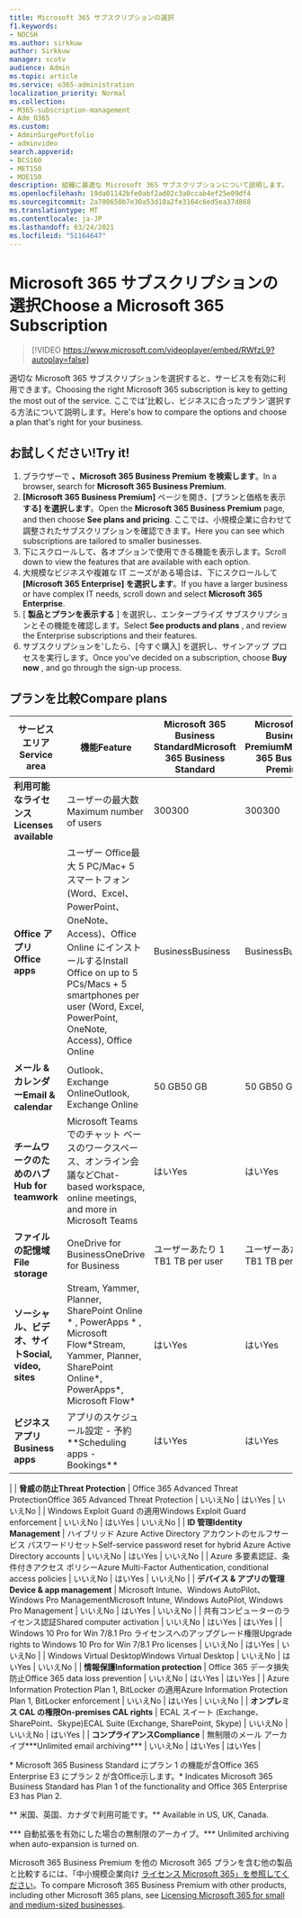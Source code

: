```yaml
---
title: Microsoft 365 サブスクリプションの選択
f1.keywords:
- NOCSH
ms.author: sirkkuw
author: Sirkkuw
manager: scotv
audience: Admin
ms.topic: article
ms.service: o365-administration
localization_priority: Normal
ms.collection:
- M365-subscription-management
- Adm_O365
ms.custom:
- AdminSurgePortfolio
- adminvideo
search.appverid:
- BCS160
- MET150
- MOE150
description: 組織に最適な Microsoft 365 サブスクリプションについて説明します。
ms.openlocfilehash: 19da01142bfe0abf2ad02c3a0ccab4ef25e09df4
ms.sourcegitcommit: 2a708650b7e30a53d10a2fe3164c6ed5ea37d868
ms.translationtype: MT
ms.contentlocale: ja-JP
ms.lasthandoff: 03/24/2021
ms.locfileid: "51164647"
---
```

# <a name="choose-a-microsoft-365-subscription"></a><span data-ttu-id="5fe2b-103">Microsoft 365 サブスクリプションの選択</span><span class="sxs-lookup"><span data-stu-id="5fe2b-103">Choose a Microsoft 365 Subscription</span></span>

> [!VIDEO https://www.microsoft.com/videoplayer/embed/RWfzL9?autoplay=false]

<span data-ttu-id="5fe2b-104">適切な Microsoft 365 サブスクリプションを選択すると、サービスを有効に利用できます。</span><span class="sxs-lookup"><span data-stu-id="5fe2b-104">Choosing the right Microsoft 365 subscription is key to getting the most out of the service.</span></span> <span data-ttu-id="5fe2b-105">ここでは&#39;比較し、ビジネスに合ったプラン&#39;選択する方法について説明します。</span><span class="sxs-lookup"><span data-stu-id="5fe2b-105">Here&#39;s how to compare the options and choose a plan that&#39;s right for your business.</span></span>

## <a name="try-it"></a><span data-ttu-id="5fe2b-106">お試しください!</span><span class="sxs-lookup"><span data-stu-id="5fe2b-106">Try it!</span></span>

1. <span data-ttu-id="5fe2b-107">ブラウザーで  **、Microsoft 365 Business Premium を検索します**。</span><span class="sxs-lookup"><span data-stu-id="5fe2b-107">In a browser, search for  **Microsoft 365 Business Premium**.</span></span>
2. <span data-ttu-id="5fe2b-108">**[Microsoft 365 Business Premium]** ページを開き、[プランと価格を表示 **する] を選択します**。</span><span class="sxs-lookup"><span data-stu-id="5fe2b-108">Open the  **Microsoft 365 Business Premium**  page, and then choose  **See plans and pricing**.</span></span> <span data-ttu-id="5fe2b-109">ここでは、小規模企業に合わせて調整されたサブスクリプションを確認できます。</span><span class="sxs-lookup"><span data-stu-id="5fe2b-109">Here you can see which subscriptions are tailored to smaller businesses.</span></span>
3. <span data-ttu-id="5fe2b-110">下にスクロールして、各オプションで使用できる機能を表示します。</span><span class="sxs-lookup"><span data-stu-id="5fe2b-110">Scroll down to view the features that are available with each option.</span></span>
4. <span data-ttu-id="5fe2b-111">大規模なビジネスや複雑な IT ニーズがある場合は、下にスクロールして  **[Microsoft 365 Enterprise] を選択します**。</span><span class="sxs-lookup"><span data-stu-id="5fe2b-111">If you have a larger business or have complex IT needs, scroll down and select  **Microsoft 365 Enterprise**.</span></span>
5. <span data-ttu-id="5fe2b-112">[  **製品とプランを表示する** ] を選択し、エンタープライズ サブスクリプションとその機能を確認します。</span><span class="sxs-lookup"><span data-stu-id="5fe2b-112">Select  **See products and plans** , and review the Enterprise subscriptions and their features.</span></span>
6. <span data-ttu-id="5fe2b-113">サブスクリプションを&#39;したら、[今すぐ購入] を選択し、サインアップ プロセスを実行します。</span><span class="sxs-lookup"><span data-stu-id="5fe2b-113">Once you&#39;ve decided on a subscription, choose  **Buy now** , and go through the sign-up process.</span></span>

## <a name="compare-plans"></a><span data-ttu-id="5fe2b-114">プランを比較</span><span class="sxs-lookup"><span data-stu-id="5fe2b-114">Compare plans</span></span>

| <span data-ttu-id="5fe2b-115">**サービス エリア**</span><span class="sxs-lookup"><span data-stu-id="5fe2b-115">**Service area**</span></span> | <span data-ttu-id="5fe2b-116">**機能**</span><span class="sxs-lookup"><span data-stu-id="5fe2b-116">**Feature**</span></span> | <span data-ttu-id="5fe2b-117">**Microsoft 365 Business Standard**</span><span class="sxs-lookup"><span data-stu-id="5fe2b-117">**Microsoft 365 Business Standard**</span></span> | <span data-ttu-id="5fe2b-118">**Microsoft 365 Business Premium**</span><span class="sxs-lookup"><span data-stu-id="5fe2b-118">**Microsoft 365 Business Premium**</span></span> | <span data-ttu-id="5fe2b-119">**Office 365 Enterprise E3**</span><span class="sxs-lookup"><span data-stu-id="5fe2b-119">**Office 365 Enterprise E3**</span></span> |
| --- | --- | --- | --- | --- |
| <span data-ttu-id="5fe2b-120">**利用可能なライセンス**</span><span class="sxs-lookup"><span data-stu-id="5fe2b-120">**Licenses available**</span></span> | <span data-ttu-id="5fe2b-121">ユーザーの最大数</span><span class="sxs-lookup"><span data-stu-id="5fe2b-121">Maximum number of users</span></span> | <span data-ttu-id="5fe2b-122">300</span><span class="sxs-lookup"><span data-stu-id="5fe2b-122">300</span></span> | <span data-ttu-id="5fe2b-123">300</span><span class="sxs-lookup"><span data-stu-id="5fe2b-123">300</span></span> | <span data-ttu-id="5fe2b-124">無制限</span><span class="sxs-lookup"><span data-stu-id="5fe2b-124">Unlimited</span></span> |
| <span data-ttu-id="5fe2b-125">**Office アプリ**</span><span class="sxs-lookup"><span data-stu-id="5fe2b-125">**Office apps**</span></span> | <span data-ttu-id="5fe2b-126">ユーザー Office最大 5 PC/Mac+ 5 スマートフォン (Word、Excel、PowerPoint、OneNote、Access)、Office Online にインストールする</span><span class="sxs-lookup"><span data-stu-id="5fe2b-126">Install Office on up to 5 PCs/Macs + 5 smartphones per user (Word, Excel, PowerPoint, OneNote, Access), Office Online</span></span> | <span data-ttu-id="5fe2b-127">Business</span><span class="sxs-lookup"><span data-stu-id="5fe2b-127">Business</span></span> | <span data-ttu-id="5fe2b-128">Business</span><span class="sxs-lookup"><span data-stu-id="5fe2b-128">Business</span></span> | <span data-ttu-id="5fe2b-129">ProPlus</span><span class="sxs-lookup"><span data-stu-id="5fe2b-129">ProPlus</span></span> |
| <span data-ttu-id="5fe2b-130">**メール &amp; カレンダー**</span><span class="sxs-lookup"><span data-stu-id="5fe2b-130">**Email &amp; calendar**</span></span> | <span data-ttu-id="5fe2b-131">Outlook、 Exchange Online</span><span class="sxs-lookup"><span data-stu-id="5fe2b-131">Outlook, Exchange Online</span></span> | <span data-ttu-id="5fe2b-132">50 GB</span><span class="sxs-lookup"><span data-stu-id="5fe2b-132">50 GB</span></span> | <span data-ttu-id="5fe2b-133">50 GB</span><span class="sxs-lookup"><span data-stu-id="5fe2b-133">50 GB</span></span> | <span data-ttu-id="5fe2b-134">100 GB</span><span class="sxs-lookup"><span data-stu-id="5fe2b-134">100 GB</span></span> |
| <span data-ttu-id="5fe2b-135">**チームワークのためのハブ**</span><span class="sxs-lookup"><span data-stu-id="5fe2b-135">**Hub for teamwork**</span></span> | <span data-ttu-id="5fe2b-136">Microsoft Teams でのチャット ベースのワークスペース、オンライン会議など</span><span class="sxs-lookup"><span data-stu-id="5fe2b-136">Chat-based workspace, online meetings, and more in Microsoft Teams</span></span> | <span data-ttu-id="5fe2b-137">はい</span><span class="sxs-lookup"><span data-stu-id="5fe2b-137">Yes</span></span> | <span data-ttu-id="5fe2b-138">はい</span><span class="sxs-lookup"><span data-stu-id="5fe2b-138">Yes</span></span> | <span data-ttu-id="5fe2b-139">はい</span><span class="sxs-lookup"><span data-stu-id="5fe2b-139">Yes</span></span> |
| <span data-ttu-id="5fe2b-140">**ファイルの記憶域**</span><span class="sxs-lookup"><span data-stu-id="5fe2b-140">**File storage**</span></span> | <span data-ttu-id="5fe2b-141">OneDrive for Business</span><span class="sxs-lookup"><span data-stu-id="5fe2b-141">OneDrive for Business</span></span> | <span data-ttu-id="5fe2b-142">ユーザーあたり 1 TB</span><span class="sxs-lookup"><span data-stu-id="5fe2b-142">1 TB per user</span></span> | <span data-ttu-id="5fe2b-143">ユーザーあたり 1 TB</span><span class="sxs-lookup"><span data-stu-id="5fe2b-143">1 TB per user</span></span> | <span data-ttu-id="5fe2b-144">無制限</span><span class="sxs-lookup"><span data-stu-id="5fe2b-144">Unlimited</span></span> |
| <span data-ttu-id="5fe2b-145">**ソーシャル、ビデオ、サイト**</span><span class="sxs-lookup"><span data-stu-id="5fe2b-145">**Social, video, sites**</span></span> | <span data-ttu-id="5fe2b-146">Stream, Yammer, Planner, SharePoint Online \* , PowerApps \* , Microsoft Flow\*</span><span class="sxs-lookup"><span data-stu-id="5fe2b-146">Stream, Yammer, Planner, SharePoint Online\*, PowerApps\*, Microsoft Flow\*</span></span> | <span data-ttu-id="5fe2b-147">はい</span><span class="sxs-lookup"><span data-stu-id="5fe2b-147">Yes</span></span> | <span data-ttu-id="5fe2b-148">はい</span><span class="sxs-lookup"><span data-stu-id="5fe2b-148">Yes</span></span> | <span data-ttu-id="5fe2b-149">はい</span><span class="sxs-lookup"><span data-stu-id="5fe2b-149">Yes</span></span> |
| <span data-ttu-id="5fe2b-150">**ビジネス アプリ**</span><span class="sxs-lookup"><span data-stu-id="5fe2b-150">**Business apps**</span></span> | <span data-ttu-id="5fe2b-151">アプリのスケジュール設定 - 予約\*\*</span><span class="sxs-lookup"><span data-stu-id="5fe2b-151">Scheduling apps - Bookings\*\*</span></span> | <span data-ttu-id="5fe2b-152">はい</span><span class="sxs-lookup"><span data-stu-id="5fe2b-152">Yes</span></span> | <span data-ttu-id="5fe2b-153">はい</span><span class="sxs-lookup"><span data-stu-id="5fe2b-153">Yes</span></span> | <span data-ttu-id="5fe2b-154">はい</span><span class="sxs-lookup"><span data-stu-id="5fe2b-154">Yes</span></span> |
|
| <span data-ttu-id="5fe2b-155">**脅威の防止**</span><span class="sxs-lookup"><span data-stu-id="5fe2b-155">**Threat Protection**</span></span> | <span data-ttu-id="5fe2b-156">Office 365 Advanced Threat Protection</span><span class="sxs-lookup"><span data-stu-id="5fe2b-156">Office 365 Advanced Threat Protection</span></span> | <span data-ttu-id="5fe2b-157">いいえ</span><span class="sxs-lookup"><span data-stu-id="5fe2b-157">No</span></span> | <span data-ttu-id="5fe2b-158">はい</span><span class="sxs-lookup"><span data-stu-id="5fe2b-158">Yes</span></span> | <span data-ttu-id="5fe2b-159">いいえ</span><span class="sxs-lookup"><span data-stu-id="5fe2b-159">No</span></span> |
 | <span data-ttu-id="5fe2b-160">Windows Exploit Guard の適用</span><span class="sxs-lookup"><span data-stu-id="5fe2b-160">Windows Exploit Guard enforcement</span></span> | <span data-ttu-id="5fe2b-161">いいえ</span><span class="sxs-lookup"><span data-stu-id="5fe2b-161">No</span></span> | <span data-ttu-id="5fe2b-162">はい</span><span class="sxs-lookup"><span data-stu-id="5fe2b-162">Yes</span></span> | <span data-ttu-id="5fe2b-163">いいえ</span><span class="sxs-lookup"><span data-stu-id="5fe2b-163">No</span></span> |
| <span data-ttu-id="5fe2b-164">**ID 管理**</span><span class="sxs-lookup"><span data-stu-id="5fe2b-164">**Identity Management**</span></span> | <span data-ttu-id="5fe2b-165">ハイブリッド Azure Active Directory アカウントのセルフサービス パスワードリセット</span><span class="sxs-lookup"><span data-stu-id="5fe2b-165">Self-service password reset for hybrid Azure Active Directory accounts</span></span> | <span data-ttu-id="5fe2b-166">いいえ</span><span class="sxs-lookup"><span data-stu-id="5fe2b-166">No</span></span> | <span data-ttu-id="5fe2b-167">はい</span><span class="sxs-lookup"><span data-stu-id="5fe2b-167">Yes</span></span> | <span data-ttu-id="5fe2b-168">いいえ</span><span class="sxs-lookup"><span data-stu-id="5fe2b-168">No</span></span> |
 | <span data-ttu-id="5fe2b-169">Azure 多要素認証、条件付きアクセス ポリシー</span><span class="sxs-lookup"><span data-stu-id="5fe2b-169">Azure Multi-Factor Authentication, conditional access policies</span></span> | <span data-ttu-id="5fe2b-170">いいえ</span><span class="sxs-lookup"><span data-stu-id="5fe2b-170">No</span></span> | <span data-ttu-id="5fe2b-171">はい</span><span class="sxs-lookup"><span data-stu-id="5fe2b-171">Yes</span></span> | <span data-ttu-id="5fe2b-172">いいえ</span><span class="sxs-lookup"><span data-stu-id="5fe2b-172">No</span></span> |
| <span data-ttu-id="5fe2b-173">**デバイス &amp; アプリの管理**</span><span class="sxs-lookup"><span data-stu-id="5fe2b-173">**Device &amp; app management**</span></span> | <span data-ttu-id="5fe2b-174">Microsoft Intune、Windows AutoPilot、Windows Pro Management</span><span class="sxs-lookup"><span data-stu-id="5fe2b-174">Microsoft Intune, Windows AutoPilot, Windows Pro Management</span></span> | <span data-ttu-id="5fe2b-175">いいえ</span><span class="sxs-lookup"><span data-stu-id="5fe2b-175">No</span></span> | <span data-ttu-id="5fe2b-176">はい</span><span class="sxs-lookup"><span data-stu-id="5fe2b-176">Yes</span></span> | <span data-ttu-id="5fe2b-177">いいえ</span><span class="sxs-lookup"><span data-stu-id="5fe2b-177">No</span></span> |
 | <span data-ttu-id="5fe2b-178">共有コンピューターのライセンス認証</span><span class="sxs-lookup"><span data-stu-id="5fe2b-178">Shared computer activation</span></span> | <span data-ttu-id="5fe2b-179">いいえ</span><span class="sxs-lookup"><span data-stu-id="5fe2b-179">No</span></span> | <span data-ttu-id="5fe2b-180">はい</span><span class="sxs-lookup"><span data-stu-id="5fe2b-180">Yes</span></span> | <span data-ttu-id="5fe2b-181">はい</span><span class="sxs-lookup"><span data-stu-id="5fe2b-181">Yes</span></span> |
 | <span data-ttu-id="5fe2b-182">Windows 10 Pro for Win 7/8.1 Pro ライセンスへのアップグレード権限</span><span class="sxs-lookup"><span data-stu-id="5fe2b-182">Upgrade rights to Windows 10 Pro for Win 7/8.1 Pro licenses</span></span> | <span data-ttu-id="5fe2b-183">いいえ</span><span class="sxs-lookup"><span data-stu-id="5fe2b-183">No</span></span> | <span data-ttu-id="5fe2b-184">はい</span><span class="sxs-lookup"><span data-stu-id="5fe2b-184">Yes</span></span> | <span data-ttu-id="5fe2b-185">いいえ</span><span class="sxs-lookup"><span data-stu-id="5fe2b-185">No</span></span> |
 | <span data-ttu-id="5fe2b-186">Windows Virtual Desktop</span><span class="sxs-lookup"><span data-stu-id="5fe2b-186">Windows Virtual Desktop</span></span> | <span data-ttu-id="5fe2b-187">いいえ</span><span class="sxs-lookup"><span data-stu-id="5fe2b-187">No</span></span> | <span data-ttu-id="5fe2b-188">はい</span><span class="sxs-lookup"><span data-stu-id="5fe2b-188">Yes</span></span> | <span data-ttu-id="5fe2b-189">いいえ</span><span class="sxs-lookup"><span data-stu-id="5fe2b-189">No</span></span> |
| <span data-ttu-id="5fe2b-190">**情報保護**</span><span class="sxs-lookup"><span data-stu-id="5fe2b-190">**Information protection**</span></span> | <span data-ttu-id="5fe2b-191">Office 365 データ損失防止</span><span class="sxs-lookup"><span data-stu-id="5fe2b-191">Office 365 data loss prevention</span></span> | <span data-ttu-id="5fe2b-192">いいえ</span><span class="sxs-lookup"><span data-stu-id="5fe2b-192">No</span></span> | <span data-ttu-id="5fe2b-193">はい</span><span class="sxs-lookup"><span data-stu-id="5fe2b-193">Yes</span></span> | <span data-ttu-id="5fe2b-194">はい</span><span class="sxs-lookup"><span data-stu-id="5fe2b-194">Yes</span></span> |
 | <span data-ttu-id="5fe2b-195">Azure Information Protection Plan 1, BitLocker の適用</span><span class="sxs-lookup"><span data-stu-id="5fe2b-195">Azure Information Protection Plan 1, BitLocker enforcement</span></span> | <span data-ttu-id="5fe2b-196">いいえ</span><span class="sxs-lookup"><span data-stu-id="5fe2b-196">No</span></span> | <span data-ttu-id="5fe2b-197">はい</span><span class="sxs-lookup"><span data-stu-id="5fe2b-197">Yes</span></span> | <span data-ttu-id="5fe2b-198">いいえ</span><span class="sxs-lookup"><span data-stu-id="5fe2b-198">No</span></span> |
| <span data-ttu-id="5fe2b-199">**オンプレミス CAL の権限**</span><span class="sxs-lookup"><span data-stu-id="5fe2b-199">**On-premises CAL rights**</span></span> | <span data-ttu-id="5fe2b-200">ECAL スイート (Exchange、SharePoint、Skype)</span><span class="sxs-lookup"><span data-stu-id="5fe2b-200">ECAL Suite (Exchange, SharePoint, Skype)</span></span> | <span data-ttu-id="5fe2b-201">いいえ</span><span class="sxs-lookup"><span data-stu-id="5fe2b-201">No</span></span> | <span data-ttu-id="5fe2b-202">いいえ</span><span class="sxs-lookup"><span data-stu-id="5fe2b-202">No</span></span> | <span data-ttu-id="5fe2b-203">はい</span><span class="sxs-lookup"><span data-stu-id="5fe2b-203">Yes</span></span> |
| <span data-ttu-id="5fe2b-204">**コンプライアンス**</span><span class="sxs-lookup"><span data-stu-id="5fe2b-204">**Compliance**</span></span> | <span data-ttu-id="5fe2b-205">無制限のメール アーカイブ\*\*\*</span><span class="sxs-lookup"><span data-stu-id="5fe2b-205">Unlimited email archiving\*\*\*</span></span> | <span data-ttu-id="5fe2b-206">いいえ</span><span class="sxs-lookup"><span data-stu-id="5fe2b-206">No</span></span> | <span data-ttu-id="5fe2b-207">はい</span><span class="sxs-lookup"><span data-stu-id="5fe2b-207">Yes</span></span> | <span data-ttu-id="5fe2b-208">はい</span><span class="sxs-lookup"><span data-stu-id="5fe2b-208">Yes</span></span> |

<span data-ttu-id="5fe2b-209">\* Microsoft 365 Business Standard にプラン 1 の機能が含Office 365 Enterprise E3 にプラン 2 が含Office示します。</span><span class="sxs-lookup"><span data-stu-id="5fe2b-209">\* Indicates Microsoft 365 Business Standard has Plan 1 of the functionality and Office 365 Enterprise E3 has Plan 2.</span></span>

<span data-ttu-id="5fe2b-210">\*\* 米国、英国、カナダで利用可能です。</span><span class="sxs-lookup"><span data-stu-id="5fe2b-210">\*\* Available in US, UK, Canada.</span></span>

<span data-ttu-id="5fe2b-211">\*\*\* 自動拡張を有効にした場合の無制限のアーカイブ。</span><span class="sxs-lookup"><span data-stu-id="5fe2b-211">\*\*\* Unlimited archiving when auto-expansion is turned on.</span></span>

<span data-ttu-id="5fe2b-212">Microsoft 365 Business Premium を他の Microsoft 365 プランを含む他の製品と比較するには、「中小規模企業向け [ライセンス Microsoft 365」を参照してください](/office365/servicedescriptions/microsoft-365-service-descriptions/licensing-microsoft-365-in-smb)。</span><span class="sxs-lookup"><span data-stu-id="5fe2b-212">To compare Microsoft 365 Business Premium with other products, including other Microsoft 365 plans, see [Licensing Microsoft 365 for small and medium-sized businesses](/office365/servicedescriptions/microsoft-365-service-descriptions/licensing-microsoft-365-in-smb).</span></span>